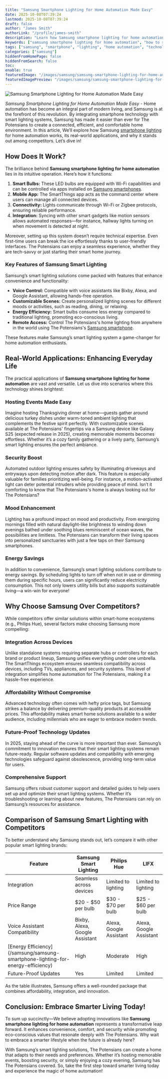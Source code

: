```yaml
---
title: "Samsung Smartphone Lighting for Home Automation Made Easy"
date: 2025-10-08T07:39:24
lastmod: 2025-10-08T07:39:24
draft: false
author: "James Smith"
authorLink: "/profile/james-smith"
description: "Learn how Samsung smartphone lighting for home automation simplifies your life with smart controls, energy-saving solutions, and seamless device integration."
keywords: ["samsung smartphone lighting for home automation", "how to set up samsung smartphone lighting for home automation", "samsung lighting automation tips"]
tags: ["samsung", "smartphone", "lighting", "home automation", "technology"]
categories: ["samsung"]
hiddenFromHomePage: false
hiddenFromSearch: false
toc:
enable: true
featuredImage: "/images/samsung/samsung-smartphone-lighting-for-home-automation-made-easy.jpg"
featuredImagePreview: "/images/samsung/samsung-smartphone-lighting-for-home-automation-made-easy.jpg"
---
```


![Samsung Smartphone Lighting for Home Automation Made Easy](/images/samsung/samsung-smartphone-lighting-for-home-automation-made-easy.jpg)


*Samsung Smartphone Lighting for Home Automation Made Easy* - Home automation has become an integral part of modern living, and Samsung is at the forefront of this revolution. By integrating smartphone technology with smart lighting systems, Samsung has made it easier than ever for The Potensians to create a connected, efficient, and comfortable home environment. In this article, We’ll explore how Samsung [smartphone lighting](/samsung/samsung-affordable-smartphone-lighting-solutions) for home automation works, its real-world applications, and why it stands out among competitors. Let’s dive in!

## How Does It Work?

The brilliance behind **Samsung smartphone lighting for home automation** lies in its intuitive operation. Here’s how it functions:

1. **Smart Bulbs:** These LED bulbs are equipped with Wi-Fi capabilities and can be controlled via apps installed on [Samsung smartphones](/samsung/affordable-samsung-smartphones).
2. **Mobile App:** The SmartThings app acts as the command center where users can manage all connected devices.
3. **Connectivity:** Lights communicate through Wi-Fi or Zigbee protocols, ensuring reliable performance.
4. **Integration:** Syncing with other smart gadgets like motion sensors allows automated responses—for instance, hallway lights turning on when movement is detected at night.

Moreover, setting up this system doesn’t require technical expertise. Even first-time users can break the ice effortlessly thanks to user-friendly interfaces. The Potensians can enjoy a seamless experience, whether they are tech-savvy or just starting their smart home journey.

### Key Features of Samsung Smart Lighting

Samsung’s smart lighting solutions come packed with features that enhance convenience and functionality:

- **Voice Control:** Compatible with voice assistants like Bixby, Alexa, and Google Assistant, allowing hands-free operation.
- **Customizable Scenes:** Create personalized lighting scenes for different moods or activities, such as reading, dining, or relaxing.
- **Energy Efficiency:** Smart bulbs consume less energy compared to traditional lighting, promoting eco-conscious living.
- **Remote Access:** Control The Potensians's home lighting from anywhere in the world using The Potensians's [Samsung smartphone](/samsung/authentic-samsung-smartphone-photography-gear).

These features make Samsung’s smart lighting system a game-changer for home automation enthusiasts.

## Real-World Applications: Enhancing Everyday Life

The practical applications of **Samsung smartphone lighting for home automation** are vast and versatile. Let us dive into scenarios where this technology shines brightest:

### Hosting Events Made Easy

Imagine hosting Thanksgiving dinner at home—guests gather around delicious turkey dishes under warm-toned ambient lighting that complements the festive spirit perfectly. With customizable scenes available at The Potensians' fingertips via a Samsung device like Galaxy S25 (expected release in 2025), creating memorable moments becomes effortless. Whether it’s a cozy family gathering or a lively party, Samsung’s smart lighting​ ensures the perfect ambiance.

### Security Boost

Automated outdoor lighting ensures safety by illuminating driveways and entryways upon detecting motion after dark. This feature is especially valuable for families prioritizing well-being. For instance, a motion-activated light can deter potential intruders while providing peace of mind. Isn’t it comforting to know that The Potensians's home is always looking out for The Potensians?

### Mood Enhancement

Lighting has a profound impact on mood and productivity. From energizing mornings filled with natural daylight-like brightness to winding down evenings bathed under soothing blues reminiscent of ocean waves, the possibilities are limitless. The Potensians can transform their living spaces into personalized sanctuaries with just a few taps on their Samsung smartphones.

### Energy Savings

In addition to convenience, Samsung’s smart lighting solutions contribute to energy savings. By scheduling lights to turn off when not in use or dimming them during specific hours, users can significantly reduce electricity consumption. This not only lowers utility bills but also supports sustainable living—a win-win for everyone!

## Why Choose Samsung Over Competitors?

While competitors offer similar solutions within smart-home ecosystems (e.g., Philips Hue), several factors make choosing Samsung more compelling:

### Integration Across Devices

Unlike standalone systems requiring separate hubs or controllers for each brand or product lineup, Samsung unifies everything under one umbrella. The SmartThings ecosystem ensures seamless compatibility across devices, including TVs, appliances, and security systems. This level of integration simplifies home automation for The Potensians, making it a hassle-free experience.

### Affordability Without Compromise

Advanced technology often comes with hefty price tags, but Samsung strikes a balance by delivering premium-quality products at accessible prices. This affordability makes smart home solutions available to a wider audience, including millennials who are eager to embrace modern trends.

### Future-Proof Technology Updates

In 2025, staying ahead of the curve is more important than ever. Samsung’s commitment to innovation ensures that their smart lighting systems remain future-ready. Regular software updates and compatibility with emerging technologies safeguard against obsolescence, providing long-term ​value for users.

### Comprehensive Support

Samsung offers robust customer support and detailed guides to help users set up and optimize their smart lighting systems. Whether it’s troubleshooting or learning about new features, The Potensians can rely on Samsung’s resources for assistance.

## Comparison of Samsung Smart Lighting with Competitors

To better understand why Samsung stands out, let’s compare it with other popular smart lighting brands:

<div class="table-responsive">
<table class="html-table">
<thead>
<tr>
<th>Feature</th>
<th>Samsung Smart Lighting</th>
<th>Philips Hue</th>
<th>LIFX</th>
</tr>
</thead>
<tbody>
<tr>
<td>Integration</td>
<td>Seamless across devices</td>
<td>Limited to lighting</td>
<td>Limited to lighting</td>
</tr>
<tr>
<td>Price Range</td>
<td>$20 - $50 per bulb</td>
<td>$30 - $70 per bulb</td>
<td>$25 - $60 per bulb</td>
</tr>
<tr>
<td>Voice Assistant Compatibility</td>
<td>Bixby, Alexa, Google Assistant</td>
<td>Alexa, Googl​e Assistant</td>
<td>Alexa, Google Assistant</td>
</tr>
<tr>
<td>[Energy Efficiency](/samsung/samsung-smartphone-lighting-for-energy-efficiency)</td>
<td>High</td>
<td>Moderate</td>
<td>High</td>
</tr>
<tr>
<td>Future-Proof Updates</td>
<td>Yes</td>
<td>Limited</td>
<td>Limited</td>
</tr>
</tbody>
</table>
</div>

As the table illustrates, Samsung offers a well-rounded package that combines affordability, integration, and innovation.

## Conclusion: Embrace Smarter Living Today!

To sum up succinctly—We believe adopting innovations like **Samsung smartphone lighting for home automation** represents a transformative leap forward. It enhances convenience, comfort, and security while promoting eco-conscious values that resona​te deeply with The Potensians. Why wait to embrace a smarter lifestyle when the future is already here?

With Samsung’s smart lighting solutions, The Potensians can create a home that adapts to their needs and preferences. Whether it’s hosting memorable events, boosting security, or simply enjoying a cozy evening, Samsung has The Potensians covered. So, take the first step toward smarter living today and experience the magic of home automation!